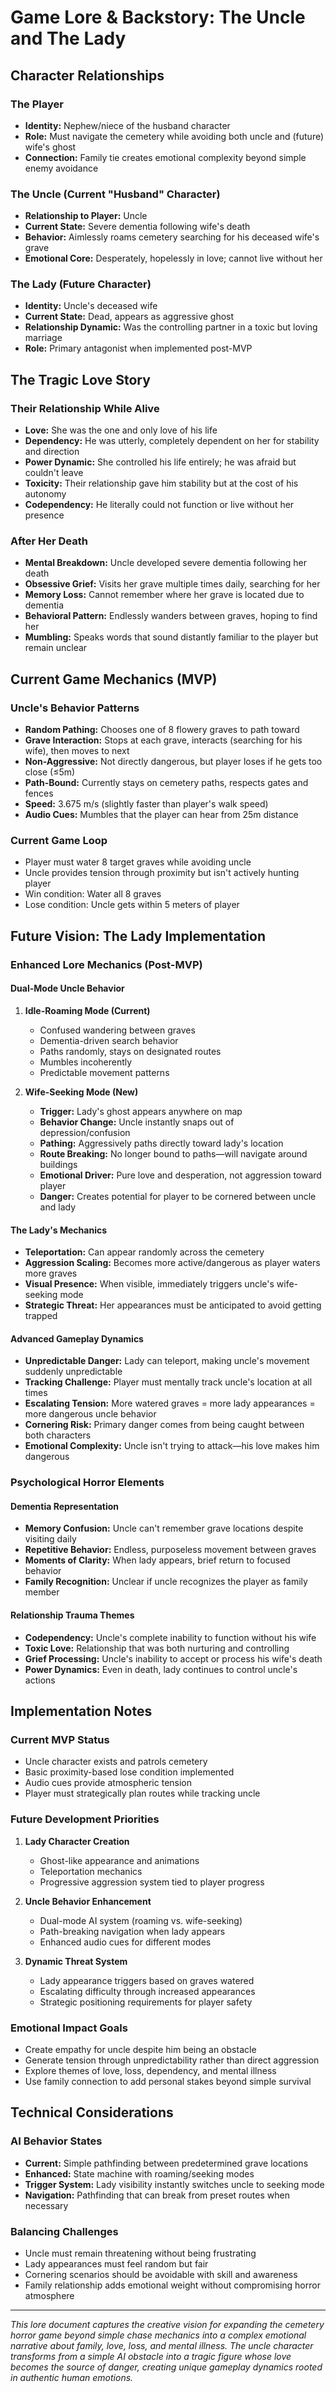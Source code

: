 # Game Lore & Backstory: The Uncle and The Lady

## Character Relationships

### The Player
- **Identity:** Nephew/niece of the husband character
- **Role:** Must navigate the cemetery while avoiding both uncle and (future) wife's ghost
- **Connection:** Family tie creates emotional complexity beyond simple enemy avoidance

### The Uncle (Current "Husband" Character)
- **Relationship to Player:** Uncle
- **Current State:** Severe dementia following wife's death
- **Behavior:** Aimlessly roams cemetery searching for his deceased wife's grave
- **Emotional Core:** Desperately, hopelessly in love; cannot live without her

### The Lady (Future Character)
- **Identity:** Uncle's deceased wife
- **Current State:** Dead, appears as aggressive ghost
- **Relationship Dynamic:** Was the controlling partner in a toxic but loving marriage
- **Role:** Primary antagonist when implemented post-MVP

## The Tragic Love Story

### Their Relationship While Alive
- **Love:** She was the one and only love of his life
- **Dependency:** He was utterly, completely dependent on her for stability and direction
- **Power Dynamic:** She controlled his life entirely; he was afraid but couldn't leave
- **Toxicity:** Their relationship gave him stability but at the cost of his autonomy
- **Codependency:** He literally could not function or live without her presence

### After Her Death
- **Mental Breakdown:** Uncle developed severe dementia following her death
- **Obsessive Grief:** Visits her grave multiple times daily, searching for her
- **Memory Loss:** Cannot remember where her grave is located due to dementia
- **Behavioral Pattern:** Endlessly wanders between graves, hoping to find her
- **Mumbling:** Speaks words that sound distantly familiar to the player but remain unclear

## Current Game Mechanics (MVP)

### Uncle's Behavior Patterns
- **Random Pathing:** Chooses one of 8 flowery graves to path toward
- **Grave Interaction:** Stops at each grave, interacts (searching for his wife), then moves to next
- **Non-Aggressive:** Not directly dangerous, but player loses if he gets too close (≤5m)
- **Path-Bound:** Currently stays on cemetery paths, respects gates and fences
- **Speed:** 3.675 m/s (slightly faster than player's walk speed)
- **Audio Cues:** Mumbles that the player can hear from 25m distance

### Current Game Loop
- Player must water 8 target graves while avoiding uncle
- Uncle provides tension through proximity but isn't actively hunting player
- Win condition: Water all 8 graves
- Lose condition: Uncle gets within 5 meters of player

## Future Vision: The Lady Implementation

### Enhanced Lore Mechanics (Post-MVP)

#### Dual-Mode Uncle Behavior
1. **Idle-Roaming Mode (Current)**
   - Confused wandering between graves
   - Dementia-driven search behavior  
   - Paths randomly, stays on designated routes
   - Mumbles incoherently
   - Predictable movement patterns

2. **Wife-Seeking Mode (New)**
   - **Trigger:** Lady's ghost appears anywhere on map
   - **Behavior Change:** Uncle instantly snaps out of depression/confusion
   - **Pathing:** Aggressively paths directly toward lady's location
   - **Route Breaking:** No longer bound to paths—will navigate around buildings
   - **Emotional Driver:** Pure love and desperation, not aggression toward player
   - **Danger:** Creates potential for player to be cornered between uncle and lady

#### The Lady's Mechanics
- **Teleportation:** Can appear randomly across the cemetery
- **Aggression Scaling:** Becomes more active/dangerous as player waters more graves
- **Visual Presence:** When visible, immediately triggers uncle's wife-seeking mode
- **Strategic Threat:** Her appearances must be anticipated to avoid getting trapped

#### Advanced Gameplay Dynamics
- **Unpredictable Danger:** Lady can teleport, making uncle's movement suddenly unpredictable
- **Tracking Challenge:** Player must mentally track uncle's location at all times
- **Escalating Tension:** More watered graves = more lady appearances = more dangerous uncle behavior  
- **Cornering Risk:** Primary danger comes from being caught between both characters
- **Emotional Complexity:** Uncle isn't trying to attack—his love makes him dangerous

### Psychological Horror Elements

#### Dementia Representation
- **Memory Confusion:** Uncle can't remember grave locations despite visiting daily
- **Repetitive Behavior:** Endless, purposeless movement between graves
- **Moments of Clarity:** When lady appears, brief return to focused behavior
- **Family Recognition:** Unclear if uncle recognizes the player as family member

#### Relationship Trauma Themes
- **Codependency:** Uncle's complete inability to function without his wife
- **Toxic Love:** Relationship that was both nurturing and controlling
- **Grief Processing:** Uncle's inability to accept or process his wife's death
- **Power Dynamics:** Even in death, lady continues to control uncle's actions

## Implementation Notes

### Current MVP Status
- Uncle character exists and patrols cemetery
- Basic proximity-based lose condition implemented
- Audio cues provide atmospheric tension
- Player must strategically plan routes while tracking uncle

### Future Development Priorities
1. **Lady Character Creation**
   - Ghost-like appearance and animations
   - Teleportation mechanics
   - Progressive aggression system tied to player progress

2. **Uncle Behavior Enhancement**
   - Dual-mode AI system (roaming vs. wife-seeking)
   - Path-breaking navigation when lady appears
   - Enhanced audio cues for different modes

3. **Dynamic Threat System**
   - Lady appearance triggers based on graves watered
   - Escalating difficulty through increased appearances
   - Strategic positioning requirements for player safety

### Emotional Impact Goals
- Create empathy for uncle despite him being an obstacle
- Generate tension through unpredictability rather than direct aggression
- Explore themes of love, loss, dependency, and mental illness
- Use family connection to add personal stakes beyond simple survival

## Technical Considerations

### AI Behavior States
- **Current:** Simple pathfinding between predetermined grave locations
- **Enhanced:** State machine with roaming/seeking modes
- **Trigger System:** Lady visibility instantly switches uncle to seeking mode
- **Navigation:** Pathfinding that can break from preset routes when necessary

### Balancing Challenges
- Uncle must remain threatening without being frustrating
- Lady appearances must feel random but fair
- Cornering scenarios should be avoidable with skill and awareness
- Family relationship adds emotional weight without compromising horror atmosphere

---

*This lore document captures the creative vision for expanding the cemetery horror game beyond simple chase mechanics into a complex emotional narrative about family, love, loss, and mental illness. The uncle character transforms from a simple AI obstacle into a tragic figure whose love becomes the source of danger, creating unique gameplay dynamics rooted in authentic human emotions.*